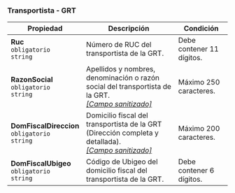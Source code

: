 ### Transportista - GRT

| Propiedad                                               | Descripción                                                                    | **Condición**             |
| ------------------------------------------------------- | ------------------------------------------------------------------------------ | ------------------------- |
| **Ruc**  <br>`obligatorio`  <br>`string`                | Número de RUC del transportista de la GRT.                                     | Debe contener 11 dígitos. |
| **RazonSocial**  <br>`obligatorio`  <br>`string`        | Apellidos y nombres, denominación o razón social del transportista de la GRT.  <br>[_[Campo sanitizado]_](../Paginas/CampoSanitizado.md)  | Máximo 250 caracteres.    |
| **DomFiscalDireccion**  <br>`obligatorio`  <br>`string` | Domicilio fiscal del transportista de la GRT (Dirección completa y detallada).  <br>[_[Campo sanitizado]_](../Paginas/CampoSanitizado.md) | Máximo 200 caracteres.    |
| **DomFiscalUbigeo**  <br>`obligatorio`  <br>`string`    | Código de Ubigeo del domicilio fiscal del transportista de la GRT.             | Debe contener 6 dígitos.  |